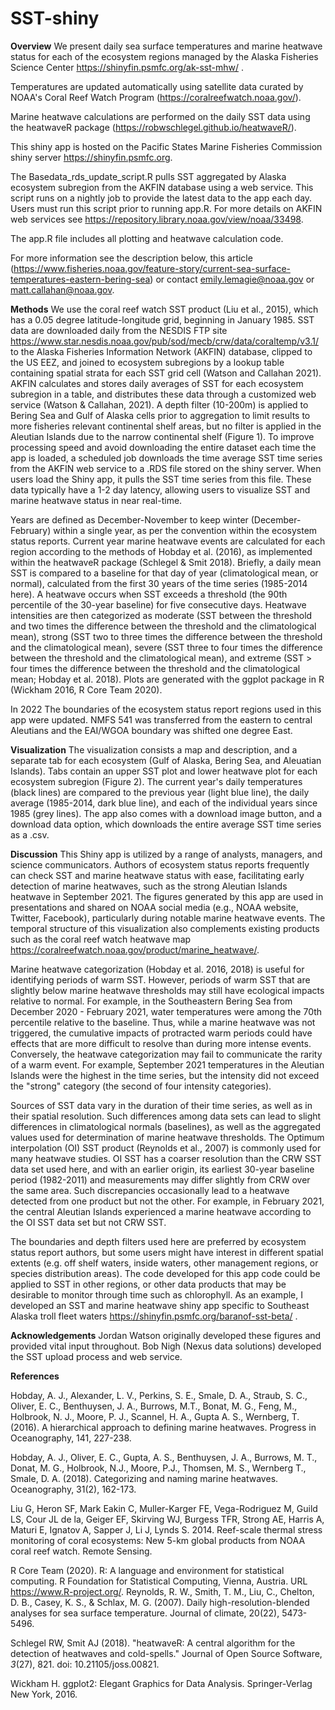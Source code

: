 # SST-shiny

**Overview** 
We present daily sea surface temperatures and marine heatwave status for each of the ecosystem regions managed by the Alaska Fisheries Science Center https://shinyfin.psmfc.org/ak-sst-mhw/ . 

Temperatures are updated automatically using satellite data curated by NOAA's Coral Reef Watch Program (https://coralreefwatch.noaa.gov/). 

Marine heatwave calculations are performed on the daily SST data using the heatwaveR package (https://robwschlegel.github.io/heatwaveR/).

This shiny app is hosted on the Pacific States Marine Fisheries Commission shiny server https://shinyfin.psmfc.org.

The Basedata_rds_update_script.R pulls SST aggregated by Alaska ecosystem subregion from the AKFIN database using a web service. This script runs on a nightly job to provide the latest data to the app each day. Users must run this script prior to running app.R. For more details on AKFIN web services see https://repository.library.noaa.gov/view/noaa/33498.

The app.R file includes all plotting and heatwave calculation code.

For more information see the description below, this article (https://www.fisheries.noaa.gov/feature-story/current-sea-surface-temperatures-eastern-bering-sea) or contact emily.lemagie@noaa.gov or matt.callahan@noaa.gov.


**Methods**
We use the coral reef watch SST product (Liu et al., 2015), which has a 0.05 degree latitude-longitude grid, beginning in January 1985. 
SST data are downloaded daily from the NESDIS FTP site https://www.star.nesdis.noaa.gov/pub/sod/mecb/crw/data/coraltemp/v3.1/ to the Alaska Fisheries Information Network (AKFIN) database, clipped to the US EEZ, and joined to ecosystem subregions by a lookup table containing spatial strata for each SST grid cell (Watson and Callahan 2021).
AKFIN calculates and stores daily averages of SST for each ecosystem subregion in a table, and distributes these data through a customized web service (Watson & Callahan, 2021).
A depth filter (10-200m) is applied to Bering Sea and Gulf of Alaska cells prior to aggregation to limit results to more fisheries relevant continental shelf areas, but no filter is applied in the Aleutian Islands due to the narrow continental shelf (Figure 1). 
To improve processing speed and avoid downloading the entire dataset each time the app is loaded, a scheduled job downloads the time average SST time series from the AKFIN web service to a .RDS file stored on the shiny server.
When users load the Shiny app, it pulls the SST time series from this file.
These data typically have a 1-2 day latency, allowing users to visualize SST and marine heatwave status in near real-time.

Years are defined as December-November to keep winter (December-February) within a single year, as per the convention within the ecosystem status reports. 
Current year marine heatwave events are calculated for each region according to the methods of Hobday et al. (2016), as implemented within the heatwaveR package (Schlegel & Smit 2018). 
Briefly, a daily mean SST is compared to a baseline for that day of year (climatological mean, or normal), calculated from the first 30 years of the time series (1985-2014 here). 
A heatwave occurs when SST exceeds a threshold (the 90th percentile of the 30-year baseline) for five consecutive days.
Heatwave intensities are then categorized as moderate (SST between the threshold and two times the difference between the threshold and the climatological mean), strong (SST two to three times the difference between the threshold and the climatological mean), severe (SST three to four times the difference between the threshold and the climatological mean), and extreme (SST > four times the difference between the threshold and the climatological mean; Hobday et al. 2018). 
Plots are generated with the ggplot package in R (Wickham 2016, R Core Team 2020).

In 2022 The boundaries of the ecosystem status report regions used in this app were updated. 
NMFS 541 was transferred  from the eastern to central Aleutians and the EAI/WGOA boundary was shifted one degree East.

**Visualization**
The visualization consists a map and description, and a separate tab for each ecosystem (Gulf of Alaska, Bering Sea, and Aleuatian Islands).
Tabs contain an upper SST plot and lower heatwave plot for each ecosystem subregion (Figure 2). 
The current year's daily temperatures (black lines) are compared to the previous year (light blue line), the daily average (1985-2014, dark blue line), and each of the individual years since 1985 (grey lines). The app also comes with a download image button, and a download data option, which downloads the entire average SST time series as a .csv.

**Discussion**
This Shiny app is utilized by a range of analysts, managers, and science communicators. 
Authors of ecosystem status reports frequently can check SST and marine heatwave status with ease, facilitating early detection of marine heatwaves, such as the strong Aleutian Islands heatwave in September 2021. 
The figures generated by this app are used in presentations and shared on NOAA social media (e.g., NOAA website, Twitter, Facebook), particularly during notable marine heatwave events. 
The temporal structure of this visualization also complements existing products such as the coral reef watch heatwave map https://coralreefwatch.noaa.gov/product/marine_heatwave/. 


Marine heatwave categorization (Hobday et al. 2016, 2018) is useful for identifying periods of warm SST. 
However, periods of warm SST that are slightly below marine heatwave thresholds may still have ecological impacts relative to normal. 
For example, in the Southeastern Bering Sea from December 2020 - February 2021, water temperatures were among the 70th percentile relative to the baseline. 
Thus, while a marine heatwave was not triggered, the cumulative impacts of protracted warm periods could have effects that are more difficult to resolve than during more intense events. 
Conversely, the heatwave categorization may fail to communicate the rarity of a warm event. 
For example, September 2021 temperatures in the Aleutian Islands were the highest in the time series, but the intensity did not exceed the "strong" category (the second of four intensity categories).

Sources of SST data vary in the duration of their time series, as well as in their spatial resolution. 
Such differences among data sets can lead to slight differences in climatological normals (baselines), as well as the aggregated values used for determination of marine heatwave thresholds. 
The Optimum interpolation (OI) SST product (Reynolds et al., 2007) is commonly used for many heatwave studies. 
OI SST has a coarser resolution than the CRW SST data set used here, and with an earlier origin, its earliest 30-year baseline period (1982-2011) and measurements may differ slightly from CRW over the same area. 
Such discrepancies occasionally lead to a heatwave detected from one product but not the other. 
For example, in February 2021, the central Aleutian Islands experienced a marine heatwave according to the OI SST data set but not CRW SST.

The boundaries and depth filters used here are preferred by ecosystem status report authors, but some users might have interest in different spatial extents (e.g. off shelf waters, inside waters, other management regions, or species distribution areas).
The code developed for this app code could be applied to SST in other regions, or other data products that may be desirable to monitor through time such as chlorophyll.
As an example, I developed an SST and marine heatwave shiny app specific to Southeast Alaska troll fleet waters https://shinyfin.psmfc.org/baranof-sst-beta/ .

**Acknowledgements**
Jordan Watson originally developed these figures and provided vital input throughout. Bob Nigh (Nexus data solutions) developed the SST upload process and web service.

**References**

Hobday, A. J., Alexander, L. V., Perkins, S. E., Smale, D. A., Straub, S. C., Oliver, E. C., Benthuysen, J. A., Burrows, M.T., Bonat, M. G., Feng, M., Holbrook, N. J., Moore, P. J., Scannel, H. A., Gupta A. S.,  Wernberg, T. (2016). A hierarchical approach to defining marine heatwaves. Progress in Oceanography, 141, 227-238.

Hobday, A. J., Oliver, E. C., Gupta, A. S., Benthuysen, J. A., Burrows, M. T., Donat, M. G., Holbrook, N.J., Moore, P.J., Thomsen, M. S., Wernberg T., Smale, D. A. (2018). Categorizing and naming marine heatwaves. Oceanography, 31(2), 162-173.

Liu G, Heron SF, Mark Eakin C, Muller-Karger FE, Vega-Rodriguez M, Guild LS, Cour JL de la, Geiger EF, Skirving WJ, Burgess TFR, Strong AE, Harris A, Maturi E, Ignatov A, Sapper J, Li J, Lynds S. 2014. Reef-scale thermal stress monitoring of coral ecosystems: New 5-km global products from NOAA coral reef watch. Remote Sensing.

R Core Team (2020). R: A language and environment for statistical computing. R Foundation for Statistical Computing, Vienna, Austria. URL https://www.R-project.org/.
Reynolds, R. W., Smith, T. M., Liu, C., Chelton, D. B., Casey, K. S., & Schlax, M. G. (2007). Daily high-resolution-blended analyses for sea surface temperature. Journal of climate, 20(22), 5473-5496.

Schlegel RW, Smit AJ (2018). "heatwaveR: A central algorithm for the detection of heatwaves and cold-spells." Journal of Open Source Software, *3*(27), 821. doi: 10.21105/joss.00821.

Wickham H. ggplot2: Elegant Graphics for Data Analysis. Springer-Verlag New York, 2016.